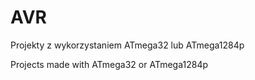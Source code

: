 # AVR

Projekty z wykorzystaniem ATmega32 lub ATmega1284p

Projects made with ATmega32 or ATmega1284p
